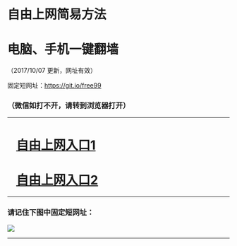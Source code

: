 ﻿# 自由上网简易方法

# 电脑、手机一键翻墙

（2017/10/07 更新，网址有效）

固定短网址：https://git.io/free99

### （微信如打不开，请转到浏览器打开）


***





# &nbsp;&nbsp; <a href="http://ft1771311992.fwq-tz-1001.info/fwqtz01.html?t=10070013347 " target="_blank">自由上网入口1</a>
# &nbsp;&nbsp; <a href="http://ft2329316518.fwq-tz-1002.info/fwqtz02.html?t=100700111746 " target="_blank">自由上网入口2</a>
***

### 请记住下图中固定短网址：

<img src="https://s3-us-west-2.amazonaws.com/fwq-1001/yjfq-20170905okok.png" /> 


***

